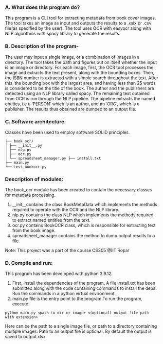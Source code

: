 
### A. What does this program do?
This program is a CLI tool for extracting metadata from book cover images. The tool takes an image as input and outputs the results to a .xslx or .csv file(as specified by the user). The tool uses OCR with easyocr along with NLP algorithms with spacy library to generate the results.
### B. Description of the program-
The user may input a single image, or a combination of images in a directory. The tool takes the path and figures out on itself whether the input is an image or directory.
For each image, first, the OCR tool processes the image and extracts the text present, along with the bounding boxes. Then, the ISBN number is extracted with a simple search throughout the text. After this, the bounding box with the largest area, and having less than 25 words is considered to be the title of the book.
The author and the publishers are detected using an NLP library called spacy. The remaining text obtained from OCR is run through the NLP pipeline. The pipeline extracts the named entities, i.e a ‘PERSON’ which is an author, and an ‘ORG’, which is a publisher.
The results thus obtained are dumped to an output file.

###  C. Software architecture:
Classes have been used to employ software SOLID principles. 
```
├── book_ocr/
│ ├── __init__.py
│ ├── nlp.py
│ ├── ocr.py
│ └── spreadsheet_manager.py ├── install.txt
├── main.py
└── test_bookocr.py
```

### Description of modules:
The book_ocr module has been created to contain the necessary classes for metadata processing.
1. __init__contains the class BookMetaData which implements the methods required to operate with the OCR and the NLP library.
2. nlp.py contains the class NLP which implements the methods required to extract named entities from the text.
3. ocr.py contains BookOCR class, which is responsible for extracting text from the book image.
4. spreadsheet_manager contains the method to dump output results to a file.

Note: This project was a part of the course CS305 @IIT Ropar

### D. Compile and run:
This program has been developed with python 3.9.12.
1. First, install the dependencies of the program. A file install.txt has been
submitted along with the code containing commands to install the deps.
Run the commands in a python virtual environment.
2. main.py file is the entry point to the program.To run the program, execute:
```
python main.py <path to dir or image> <(optional) output file path with extension>
```
Here <path to dir or image> can be the path to a single image file, or path to a directory containing multiple images.
Path to an output file is optional. By default the output is saved to output.xlsx
